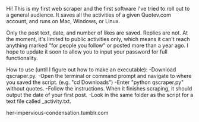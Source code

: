 Hi! This is my first web scraper and the first software I've tried to roll out to a general audience. It saves all the activities of a given Quotev.com account, and runs on Mac, Windows, or Linux.

Only the post text, date, and number of likes are saved. Replies are not. At the moment, it's limited to public activities only, which means it can't reach anything marked "for people you follow" or posted more than a year ago. I hope to update it soon to allow you to input your password for full functionality.

How to use (until I figure out how to make an executable):
-Download qscraper.py.
-Open the terminal or command prompt and navigate to where you saved the script. (e.g. "cd Downloads")
-Enter "python qscraper.py" without quotes.
-Follow the instructions. When it finishes scraping, it should output the date of your first post.
-Look in the same folder as the script for a text file called <your URL>_activity.txt.

her-impervious-condensation.tumblr.com
